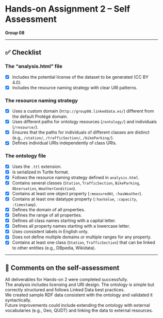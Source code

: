 # Hands-on Assignment 2 – Self Assessment  
**Group 08**

---

## ✅ Checklist

### The “analysis.html” file
- [x] Includes the potential license of the dataset to be generated (CC BY 4.0).  
- [x] Includes the resource naming strategy with clear URI patterns.

### The resource naming strategy
- [x] Uses a custom domain (`http://group08.linkeddata.es/`) different from the default Protégé domain.  
- [x] Uses different paths for ontology resources (`/ontology/`) and individuals (`/resource/`).  
- [x] Ensures that the paths for individuals of different classes are distinct (e.g., `/station/`, `/trafficSection/`, `/bikeParking/`).  
- [x] Defines individual URIs independently of class URIs.

### The ontology file
- [x] Uses the `.ttl` extension.  
- [x] Is serialized in Turtle format.  
- [x] Follows the resource naming strategy defined in `analysis.html`.  
- [x] Contains several classes (`Station`, `TrafficSection`, `BikeParking`, `Observation`, `WeatherCondition`).  
- [x] Contains at least one object property (`:measuredAt`, `:hasWeather`).  
- [x] Contains at least one datatype property (`:hasValue`, `:capacity`, `:timestamp`).  
- [x] Defines the domain of all properties.  
- [x] Defines the range of all properties.  
- [x] Defines all class names starting with a capital letter.  
- [x] Defines all property names starting with a lowercase letter.  
- [x] Uses consistent labels in English only.  
- [x] Does not define multiple domains or multiple ranges for any property.  
- [x] Contains at least one class (`Station`, `TrafficSection`) that can be linked to other entities (e.g., DBpedia, Wikidata).

---

## 💬 Comments on the self-assessment
All deliverables for Hands-on 2 were completed successfully.  
The analysis includes licensing and URI design. The ontology is simple but correctly structured and follows Linked Data best practices.  
We created sample RDF data consistent with the ontology and validated it syntactically.  
Future improvements could include extending the ontology with external vocabularies (e.g., Geo, QUDT) and linking the data to external resources.
